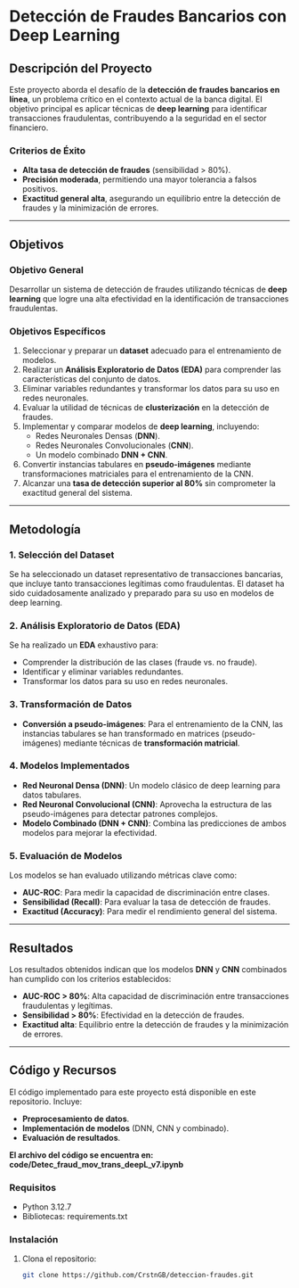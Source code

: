 # Detección de Fraudes Bancarios con Deep Learning

## Descripción del Proyecto
Este proyecto aborda el desafío de la **detección de fraudes bancarios en línea**, un problema crítico en el contexto actual de la banca digital. El objetivo principal es aplicar técnicas de **deep learning** para identificar transacciones fraudulentas, contribuyendo a la seguridad en el sector financiero.

### Criterios de Éxito
- **Alta tasa de detección de fraudes** (sensibilidad > 80%).
- **Precisión moderada**, permitiendo una mayor tolerancia a falsos positivos.
- **Exactitud general alta**, asegurando un equilibrio entre la detección de fraudes y la minimización de errores.

---

## Objetivos

### Objetivo General
Desarrollar un sistema de detección de fraudes utilizando técnicas de **deep learning** que logre una alta efectividad en la identificación de transacciones fraudulentas.

### Objetivos Específicos
1. Seleccionar y preparar un **dataset** adecuado para el entrenamiento de modelos.
2. Realizar un **Análisis Exploratorio de Datos (EDA)** para comprender las características del conjunto de datos.
3. Eliminar variables redundantes y transformar los datos para su uso en redes neuronales.
4. Evaluar la utilidad de técnicas de **clusterización** en la detección de fraudes.
5. Implementar y comparar modelos de **deep learning**, incluyendo:
   - Redes Neuronales Densas (**DNN**).
   - Redes Neuronales Convolucionales (**CNN**).
   - Un modelo combinado **DNN + CNN**.
6. Convertir instancias tabulares en **pseudo-imágenes** mediante transformaciones matriciales para el entrenamiento de la CNN.
7. Alcanzar una **tasa de detección superior al 80%** sin comprometer la exactitud general del sistema.

---

## Metodología

### 1. Selección del Dataset
Se ha seleccionado un dataset representativo de transacciones bancarias, que incluye tanto transacciones legítimas como fraudulentas. El dataset ha sido cuidadosamente analizado y preparado para su uso en modelos de deep learning.

### 2. Análisis Exploratorio de Datos (EDA)
Se ha realizado un **EDA** exhaustivo para:
- Comprender la distribución de las clases (fraude vs. no fraude).
- Identificar y eliminar variables redundantes.
- Transformar los datos para su uso en redes neuronales.

### 3. Transformación de Datos
- **Conversión a pseudo-imágenes**: Para el entrenamiento de la CNN, las instancias tabulares se han transformado en matrices (pseudo-imágenes) mediante técnicas de **transformación matricial**.

### 4. Modelos Implementados
- **Red Neuronal Densa (DNN)**: Un modelo clásico de deep learning para datos tabulares.
- **Red Neuronal Convolucional (CNN)**: Aprovecha la estructura de las pseudo-imágenes para detectar patrones complejos.
- **Modelo Combinado (DNN + CNN)**: Combina las predicciones de ambos modelos para mejorar la efectividad.

### 5. Evaluación de Modelos
Los modelos se han evaluado utilizando métricas clave como:
- **AUC-ROC**: Para medir la capacidad de discriminación entre clases.
- **Sensibilidad (Recall)**: Para evaluar la tasa de detección de fraudes.
- **Exactitud (Accuracy)**: Para medir el rendimiento general del sistema.

---

## Resultados

Los resultados obtenidos indican que los modelos **DNN** y **CNN** combinados han cumplido con los criterios establecidos:
- **AUC-ROC > 80%**: Alta capacidad de discriminación entre transacciones fraudulentas y legítimas.
- **Sensibilidad > 80%**: Efectividad en la detección de fraudes.
- **Exactitud alta**: Equilibrio entre la detección de fraudes y la minimización de errores.

---

## Código y Recursos

El código implementado para este proyecto está disponible en este repositorio. Incluye:
- **Preprocesamiento de datos**.
- **Implementación de modelos** (DNN, CNN y combinado).
- **Evaluación de resultados**.

**El archivo del código se encuentra en: code/Detec_fraud_mov_trans_deepL_v7.ipynb**

### Requisitos
- Python 3.12.7
- Bibliotecas: requirements.txt

### Instalación
1. Clona el repositorio:
   ```bash
   git clone https://github.com/CrstnGB/deteccion-fraudes.git